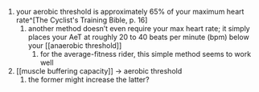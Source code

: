 1. your aerobic threshold is approximately 65% of your maximum heart rate^[The Cyclist's Training Bible, p. 16]
	1. another method doesn’t even require your max heart rate; it simply places your AeT at roughly 20 to 40 beats per minute (bpm) below your [[anaerobic threshold]]
		1. for the average-fitness rider, this simple method seems to work well
2. [[muscle buffering capacity]] → aerobic threshold
	1. the former might increase the latter?